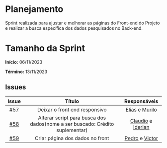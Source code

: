 # Planejamento

Sprint realizada para ajustar e melhorar as páginas do Front-end do Projeto e realizar a busca específica dos dados pesquisados no Back-end.

# Tamanho da Sprint

**Início:**  06/11/2023

**Término:** 13/11/2023


## Issues

|                          Issue                           |              Título               |                    Responsáveis                     |
| :------------------------------------------------------: | :-------------------------------: | :-------------------------------------------------: |
| [#57](https://github.com/unb-mds/2023-2-Squad05/issues/57) | Deixar o front end responsivo| [Elias](https://github.com/EliasOliver21) e [Murilo](https://github.com/MuriloBDSR)|
| [#58](https://github.com/unb-mds/2023-2-Squad05/issues/58) |Alterar script para busca dos dados(nome a ser buscado: Crédito suplementar)|[Claudio](https://github.com/claudiohsc) e [Iderlan](https://github.com/IderlanJ)| 
| [#59](https://github.com/unb-mds/2023-2-Squad05/issues/59) | Criar página dos dados no front | [Pedro](https://github.com/Pedrin0030) e [Victor](https://github.com/VictorGCOSTA) |

